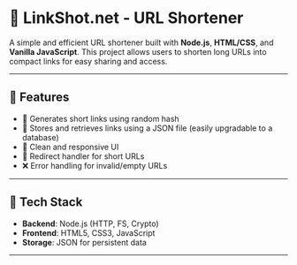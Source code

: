 # 🔗 LinkShot.net - URL Shortener

A simple and efficient URL shortener built with **Node.js**, **HTML/CSS**, and **Vanilla JavaScript**. This project allows users to shorten long URLs into compact links for easy sharing and access.

---

## 🌟 Features

- 🔐 Generates short links using random hash
- 💾 Stores and retrieves links using a JSON file (easily upgradable to a database)
- 🧼 Clean and responsive UI
- 🔁 Redirect handler for short URLs
- ❌ Error handling for invalid/empty URLs

---

## 📁 Tech Stack

- **Backend**: Node.js (HTTP, FS, Crypto)
- **Frontend**: HTML5, CSS3, JavaScript
- **Storage**: JSON for persistent data

---
